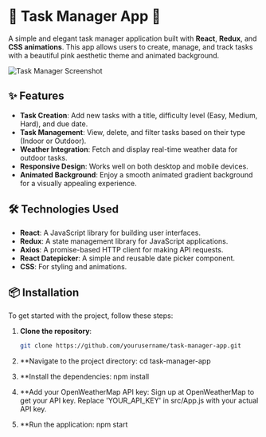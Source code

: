 # 🌸 Task Manager App 🌸

A simple and elegant task manager application built with **React**, **Redux**, and **CSS animations**. This app allows users to create, manage, and track tasks with a beautiful pink aesthetic theme and animated background.

![Task Manager Screenshot](https://via.placeholder.com/600x400.png?text=Task+Manager+App+Screenshot)

## ✨ Features

- **Task Creation**: Add new tasks with a title, difficulty level (Easy, Medium, Hard), and due date.
- **Task Management**: View, delete, and filter tasks based on their type (Indoor or Outdoor).
- **Weather Integration**: Fetch and display real-time weather data for outdoor tasks.
- **Responsive Design**: Works well on both desktop and mobile devices.
- **Animated Background**: Enjoy a smooth animated gradient background for a visually appealing experience.

## 🛠 Technologies Used

- **React**: A JavaScript library for building user interfaces.
- **Redux**: A state management library for JavaScript applications.
- **Axios**: A promise-based HTTP client for making API requests.
- **React Datepicker**: A simple and reusable date picker component.
- **CSS**: For styling and animations.

## 📦 Installation

To get started with the project, follow these steps:

1. **Clone the repository**:

   ```bash
   git clone https://github.com/yourusername/task-manager-app.git

2. **Navigate to the project directory:
  cd task-manager-app
3. **Install the dependencies:
  npm install
4. **Add your OpenWeatherMap API key:
  Sign up at OpenWeatherMap to get your API key.
  Replace 'YOUR_API_KEY' in src/App.js with your actual API key.
5. **Run the application:
   npm start
